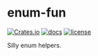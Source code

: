 # enum-fun

[![Crates.io](https://img.shields.io/crates/v/enum-fun)](https://crates.io/crates/enum-fun)
[![docs](https://docs.rs/enum-fun/badge.svg)](https://docs.rs/enum-fun)
[![license](https://img.shields.io/badge/license-MIT-blue.svg)](https://github.com/tipsypastels/enum-fun/blob/main/LICENSE)

Silly enum helpers.
